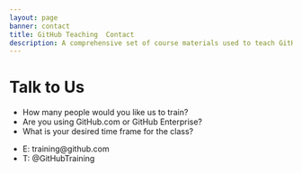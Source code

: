 ```yaml
---
layout: page
banner: contact
title: GitHub Teaching  Contact
description: A comprehensive set of course materials used to teach GitHub and Git.
---
```



# Talk to Us

<ul>
    <li>How many people would you like us to train?</li>
    <li>Are you using GitHub.com or GitHub Enterprise?</li>
    <li>What is your desired time frame for the class?</li>
</ul>



<ul>
    <li>E: training@github.com</li>
    <li>T: @GitHubTraining</li>
</ul>